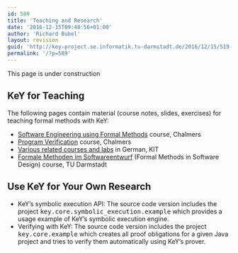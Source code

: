 ```yaml
---
id: 589
title: 'Teaching and Research'
date: '2016-12-15T09:40:56+01:00'
author: 'Richard Bubel'
layout: revision
guid: 'http://key-project.se.informatik.tu-darmstadt.de/2016/12/15/519-revision-v1/'
permalink: '/?p=589'
---
```


 <span aria-hidden="true" class="glyphicon glyphicon-road"></span> This page is under construction

## KeY for Teaching

 The following pages contain material (course notes, slides, exercises) for teaching formal methods with KeY:

- [Software Engineering using Formal Methods](http://www.cse.chalmers.se/edu/course/TDA293/) course, Chalmers
- [Program Verification](http://www.cse.chalmers.se/edu/course/TDA566/) course, Chalmers
- [Various related courses and labs](http://lfm.iti.kit.edu/teaching.php) in German, KIT
- [Formale Methoden im Softwareentwurf](https://www.se.tu-darmstadt.de/teaching/courses/previous-periods/formale-grundlagen-der-informatik-iii/lecture-slides-and-examples/) (Formal Methods in Software Design) course, TU Darmstadt
 
## Use KeY for Your Own Research

- KeY’s symbolic execution API: The source code version includes the project <tt>key.core.symbolic\_execution.example</tt> which provides a usage example of KeY’s symbolic execution engine.
- Verifying with KeY: The source code version includes the project <tt>key.core.example</tt> which creates all proof obligations for a given Java project and tries to verify them automatically using KeY’s prover.
 